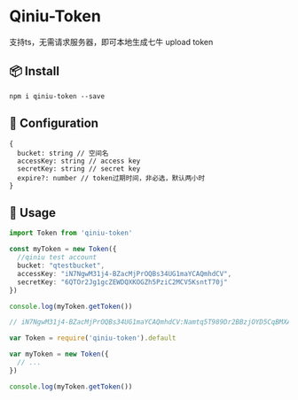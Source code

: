 # Qiniu-Token

支持ts，无需请求服务器，即可本地生成七牛 upload token

## 📦 Install

```
npm i qiniu-token --save
```

## 🔧 Configuration

```
{
  bucket: string // 空间名
  accessKey: string // access key
  secretKey: string // secret key
  expire?: number // token过期时间，非必选，默认两小时
}
```

## 🔨 Usage

```typescript
import Token from 'qiniu-token'

const myToken = new Token({
  //qiniu test account
  bucket: "qtestbucket",
  accessKey: "iN7NgwM31j4-BZacMjPrOQBs34UG1maYCAQmhdCV",
  secretKey: "6QTOr2Jg1gcZEWDQXKOGZh5PziC2MCV5KsntT70j"
})

console.log(myToken.getToken())

// iN7NgwM31j4-BZacMjPrOQBs34UG1maYCAQmhdCV:Namtq5T989Dr2BBzjOYD5CqBMXA=:eyJzY29wZSI6InF0ZXN0YnVja2V0IiwiZGVhZGxpbmUiOjE2MTkwOTUwNTZ9
```

```javascript
var Token = require('qiniu-token').default

var myToken = new Token({
  // ...
})

console.log(myToken.getToken())
```
